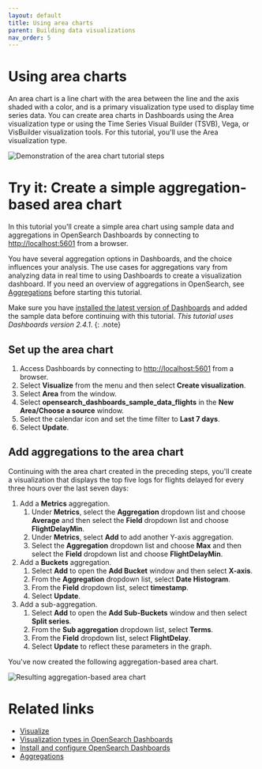 ```yaml
---
layout: default
title: Using area charts
parent: Building data visualizations
nav_order: 5
---
```


# Using area charts

An area chart is a line chart with the area between the line and the axis shaded with a color, and is a primary visualization type used to display time series data. You can create area charts in Dashboards using the Area visualization type or using the Time Series Visual Builder (TSVB), Vega, or VisBuilder visualization tools. For this tutorial, you'll use the Area visualization type.

![Demonstration of the area chart tutorial steps]({{site.url}}{{site.baseurl}}/images/dashboards/area-tutorial.gif)

# Try it: Create a simple aggregation-based area chart

In this tutorial you'll create a simple area chart using sample data and aggregations in OpenSearch Dashboards by connecting to [http://localhost:5601](http://localhost:5601) from a browser.

You have several aggregation options in Dashboards, and the choice influences your analysis. The use cases for aggregations vary from analyzing data in real time to using Dashboards to create a visualization dashboard. If you need an overview of aggregations in OpenSearch, see [Aggregations]({{site.url}}{{site.baseurl}}/opensearch/aggregations/) before starting this tutorial.

Make sure you have [installed the latest version of Dashboards](https://opensearch.org/docs/latest/install-and-configure/install-dashboards/index/) and added the sample data before continuing with this tutorial. _This tutorial uses Dashboards version 2.4.1_.
{: .note}

## Set up the area chart

1. Access Dashboards by connecting to [http://localhost:5601](http://localhost:5601) from a browser.
1. Select **Visualize** from the menu and then select **Create visualization**.
1. Select **Area** from the window.
1. Select **opensearch_dashboards_sample_data_flights** in the **New Area/Choose a source** window.
1. Select the calendar icon and set the time filter to **Last 7 days**.
1. Select **Update**.

## Add aggregations to the area chart

Continuing with the area chart created in the preceding steps, you'll create a visualization that displays the top five logs for flights delayed for every three hours over the last seven days:

1. Add a **Metrics** aggregation.
   1. Under **Metrics**, select the **Aggregation** dropdown list and choose **Average** and then select the **Field** dropdown list and choose **FlightDelayMin**.
   1. Under **Metrics**, select **Add** to add another Y-axis aggregation.
   1. Select the **Aggregation** dropdown list and choose **Max** and then select the **Field** dropdown list and choose **FlightDelayMin**.
1. Add a **Buckets** aggregation.
   1. Select **Add** to open the **Add Bucket** window and then select **X-axis**.
   2. From the **Aggregation** dropdown list, select **Date Histogram**.
   3. From the **Field** dropdown list, select **timestamp**.
   4. Select **Update**.
1. Add a sub-aggregation.
   1. Select **Add** to open the **Add Sub-Buckets** window and then select **Split series**.
   2. From the **Sub aggregation** dropdown list, select **Terms**.
   3. From the **Field** dropdown list, select **FlightDelay**.
   4. Select **Update** to reflect these parameters in the graph.

You've now created the following aggregation-based area chart.

![Resulting aggregation-based area chart]({{site.url}}{{site.baseurl}}/images/area-aggregation-tutorial.png)

# Related links

- [Visualize]({{site.url}}{{site.baseurl}}/dashboards/visualize/viz-index/)
- [Visualization types in OpenSearch Dashboards]({{site.url}}{{site.baseurl}}/dashboards/visualize/viz-index/)
- [Install and configure OpenSearch Dashboards]({{site.url}}{{site.baseurl}}/install-and-configure/install-dashboards/index/)
- [Aggregations]({{site.url}}{{site.baseurl}}/opensearch/aggregations/)
